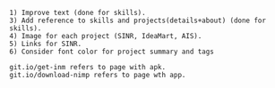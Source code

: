 	1) Improve text (done for skills).
	3) Add reference to skills and projects(details+about) (done for skills).
	4) Image for each project (SINR, IdeaMart, AIS).
	5) Links for SINR.
	6) Consider font color for project summary and tags
	
	git.io/get-inm refers to page with apk.
	git.io/download-nimp refers to page wth app.